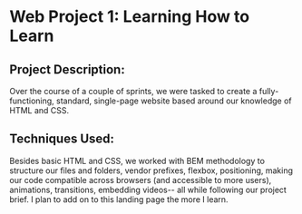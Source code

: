 # Web Project 1: Learning How to Learn
## Project Description:
Over the course of a couple of sprints, we were tasked to create a fully-functioning, standard, single-page website based around our knowledge of HTML and CSS.
## Techniques Used:
Besides basic HTML and CSS, we worked with BEM methodology to structure our files and folders, vendor prefixes, flexbox, positioning, making our code compatible across browsers (and accessible to more users), animations, transitions, embedding videos-- all while following our project brief. 
I plan to add on to this landing page the more I learn.